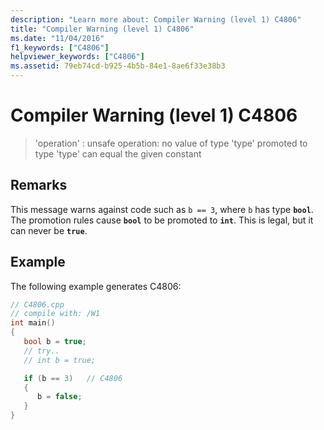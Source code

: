 ```yaml
---
description: "Learn more about: Compiler Warning (level 1) C4806"
title: "Compiler Warning (level 1) C4806"
ms.date: "11/04/2016"
f1_keywords: ["C4806"]
helpviewer_keywords: ["C4806"]
ms.assetid: 79eb74cd-b925-4b5b-84e1-8ae6f33e38b3
---
```

# Compiler Warning (level 1) C4806

> 'operation' : unsafe operation: no value of type 'type' promoted to type 'type' can equal the given constant

## Remarks

This message warns against code such as `b == 3`, where `b` has type **`bool`**. The promotion rules cause **`bool`** to be promoted to **`int`**. This is legal, but it can never be **`true`**.

## Example

The following example generates C4806:

```cpp
// C4806.cpp
// compile with: /W1
int main()
{
   bool b = true;
   // try..
   // int b = true;

   if (b == 3)   // C4806
   {
      b = false;
   }
}
```
